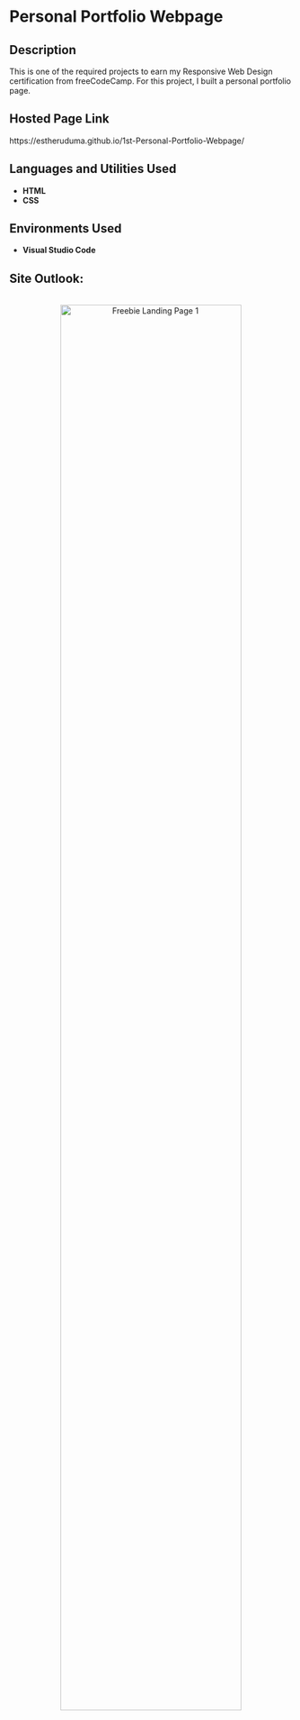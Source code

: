 <h1>Personal Portfolio Webpage</h1>

<h2>Description</h2>
This is one of the required projects to earn my Responsive Web Design certification from freeCodeCamp. For this project, I built a personal portfolio page.
<br />

<h2>Hosted Page Link</h2>
https://estheruduma.github.io/1st-Personal-Portfolio-Webpage/

<h2>Languages and Utilities Used</h2>

- <b>HTML</b> 
- <b>CSS</b>

<h2>Environments Used </h2>

- <b>Visual Studio Code</b>

<h2>Site Outlook:</h2>

<p align="center">
<br/>
<img src="https://user-images.githubusercontent.com/73527320/189928473-9121d2b4-c409-4851-98f9-7007482c00a6.png" height="80%" width="80%" alt="Freebie Landing Page 1"/>
</P>
